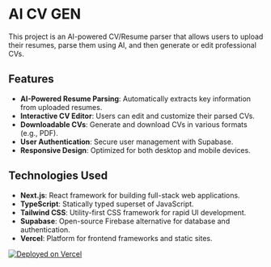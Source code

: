 # AI CV GEN

This project is an AI-powered CV/Resume parser that allows users to upload their resumes, parse them using AI, and then generate or edit professional CVs.

## Features

* **AI-Powered Resume Parsing**: Automatically extracts key information from uploaded resumes.
* **Interactive CV Editor**: Users can edit and customize their parsed CVs.
* **Downloadable CVs**: Generate and download CVs in various formats (e.g., PDF).
* **User Authentication**: Secure user management with Supabase.
* **Responsive Design**: Optimized for both desktop and mobile devices.

## Technologies Used

* **Next.js**: React framework for building full-stack web applications.
* **TypeScript**: Statically typed superset of JavaScript.
* **Tailwind CSS**: Utility-first CSS framework for rapid UI development.
* **Supabase**: Open-source Firebase alternative for database and authentication.
* **Vercel**: Platform for frontend frameworks and static sites.

[![Deployed on Vercel](https://img.shields.io/badge/Deployed%20on-Vercel-black?style=for-the-badge&logo=vercel)](https://vercel.com/jaco-ks-projects/v0-cv)
